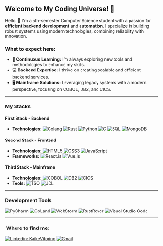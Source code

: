 
## Welcome to My Coding Universe! 🌌

Hello! 👋 I'm a 5th-semester Computer Science student with a passion for **efficient backend development** and **automation**. I specialize in building robust systems using modern technologies, combining reliability with innovation.

### What to expect here:

- 🚀 **Continuous Learning:** I’m always exploring new tools and methodologies to enhance my skills.
- 💻 **Backend Expertise:** I thrive on creating scalable and efficient backend services.
- 🖥️ **Mainframe Solutions:** Leveraging legacy systems with a modern perspective, focusing on COBOL, DB2, and CICS.

---

### My Stacks

#### **First Stack - Backend**
- **Technologies:** ![Golang](https://img.shields.io/badge/go-00ADD8?logo=go&logoColor=white&style=for-the-badge) ![Rust](https://img.shields.io/badge/rust-000000?logo=rust&logoColor=white&style=for-the-badge) ![Python](https://img.shields.io/badge/python-3776AB?logo=python&logoColor=white&style=for-the-badge) ![C](https://img.shields.io/badge/C-00599C?logo=c&logoColor=white&style=for-the-badge) ![SQL](https://img.shields.io/badge/SQL-4479A1?style=for-the-badge&logo=postgresql) ![MongoDB](https://img.shields.io/badge/MongoDB-47A248?style=for-the-badge&logo=mongodb&logoColor=white) 

#### **Second Stack - Frontend**
- **Technologies:** ![HTML5](https://img.shields.io/badge/html5-%23E34F26.svg?logo=html5&logoColor=white&style=for-the-badge) ![CSS3](https://img.shields.io/badge/css3-%231572B6.svg?logo=css3&logoColor=white&style=for-the-badge) ![JavaScript](https://img.shields.io/badge/JavaScript-F7DF1E?style=for-the-badge&logo=javascript&logoColor=black)  
- **Frameworks:** ![React.js](https://img.shields.io/badge/React.js-20232A?style=for-the-badge&logo=react&logoColor=61DAFB) ![Vue.js](https://img.shields.io/badge/Vue.js-35495E?style=for-the-badge&logo=vue.js&logoColor=4FC08D)

#### **Third Stack - Mainframe**
- **Technologies:** ![COBOL](https://img.shields.io/badge/COBOL--VSAM-02324D?style=for-the-badge) ![DB2](https://img.shields.io/badge/DB2-0033A0?style=for-the-badge&logo=ibm) ![CICS](https://img.shields.io/badge/CICS-0033A0?style=for-the-badge&logo=ibm)  
- **Tools:** ![TSO](https://img.shields.io/badge/TSO-007ACC?style=for-the-badge&logo=ibm) ![JCL](https://img.shields.io/badge/JCL-4479A1?style=for-the-badge)

---

### Development Tools

![PyCharm](https://img.shields.io/badge/-PyCharm-333333?style=flat&logo=pycharm) ![GoLand](https://img.shields.io/badge/-GoLand-333333?style=flat&logo=goland) ![WebStorm](https://img.shields.io/badge/-WebStorm-333333?style=flat&logo=webstorm) 
![RustRover](https://img.shields.io/badge/-GoLand-333333?style=flat&logo=goland) ![Visual Studio Code](https://img.shields.io/badge/-Visual%20Studio%20Code-333333?style=flat&logo=visual-studio-code)

---

<h3>&nbsp;Where to find me: </h3>

[![Linkedin: KaikeVitorino](https://img.shields.io/badge/-kaikevitorino-blue?style=flat-square&logo=Linkedin&logoColor=white&link=https://www.linkedin.com/in/kaike-vitorino-de-oliveira/)](https://www.linkedin.com/in/kaike-vitorino-de-oliveira/) 
[![Gmail](https://img.shields.io/badge/-kaikevoliveira%40gmail.com-006bed?style=flat-square&logo=Gmail&logoColor=white&link=mailto:kaikevoliveira@gmail.com)](mailto:kaikevoliveira@gmail.com)

